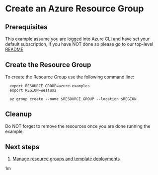 
# Create an Azure Resource Group

## Prerequisites

This example assume you are logged into Azure CLI and have set your default
subscription, if you have NOT done so please go to our top-level
[README](../../)

## Create the Resource Group

To create the Resource Group use the following command line:

```
  export RESOURCE_GROUP=azure-examples
  export REGION=westus2
```

<!-- GitHub workflow
export RESOURCE_GROUP=azure-examples-$RANDOM
  -->

```
  az group create --name $RESOURCE_GROUP --location $REGION
```

<!-- GitHub workflow - direct-only
export RESULT=$(az group show --name $RESOURCE_GROUP --output tsv --query properties.provisioningState)
az group delete --name $RESOURCE_GROUP --yes || true
if [[ "$RESULT" != Succeeded ]]; then
  exit 1
fi
  -->

## Cleanup

Do NOT forget to remove the resources once you are done running the example.

## Next steps

1. [Manage resource groups and template deployments](https://docs.microsoft.com/en-us/cli/azure/group)

1m
